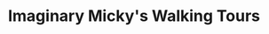 ---
title: "Imaginary Micky's Walking Tours"
address: "121, Spamount St, Belfast, Co. Antrim BT15 2FE"
tel: "07414 073145"
county: "Antrim"
category: "Zoos And Aquariums"
type: "Content"
lat: "054.6118350000"
lng: "-005.9316570000"
---